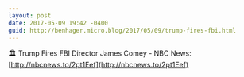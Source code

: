 ```yaml
---
layout: post
date: 2017-05-09 19:42 -0400
guid: http://benhager.micro.blog/2017/05/09/trump-fires-fbi.html
---
```

🏛 Trump Fires FBI Director James Comey - NBC News: [http://nbcnews.to/2pt1Eef](http://nbcnews.to/2pt1Eef)
